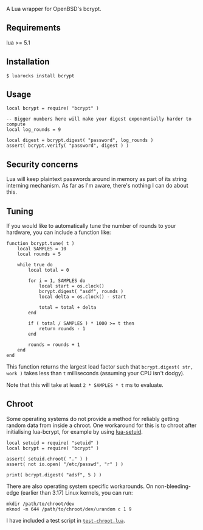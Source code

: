 A Lua wrapper for OpenBSD's bcrypt.


Requirements
------------

lua >= 5.1


Installation
------------

	$ luarocks install bcrypt


Usage
-----

	local bcrypt = require( "bcrypt" )
	
	-- Bigger numbers here will make your digest exponentially harder to compute
	local log_rounds = 9
	
	local digest = bcrypt.digest( "password", log_rounds )
	assert( bcrypt.verify( "password", digest ) )


Security concerns
-----------------

Lua will keep plaintext passwords around in memory as part of its string
interning mechanism. As far as I'm aware, there's nothing I can do about
this.


Tuning
------

If you would like to automatically tune the number of rounds to your
hardware, you can include a function like:

	function bcrypt.tune( t )
		local SAMPLES = 10
		local rounds = 5
	
		while true do
			local total = 0
	
			for i = 1, SAMPLES do
				local start = os.clock()
				bcrypt.digest( "asdf", rounds )
				local delta = os.clock() - start
	
				total = total + delta
			end
	
			if ( total / SAMPLES ) * 1000 >= t then
				return rounds - 1
			end
	
			rounds = rounds + 1
		end
	end

This function returns the largest load factor such that `bcrypt.digest(
str, work )` takes less than `t` milliseconds (assuming your CPU isn't
dodgy).

Note that this will take at least `2 * SAMPLES * t` ms to evaluate.


Chroot
------

[lua-setuid]: https://github.com/mikejsavage/lua-setuid
[test-chroot]: https://github.com/mikejsavage/lua-bcrypt/blob/master/test-chroot.lua

Some operating systems do not provide a method for reliably getting
random data from inside a chroot. One workaround for this is to chroot
after initialising lua-bcrypt, for example by using
[lua-setuid][lua-setuid].

	local setuid = require( "setuid" )
	local bcrypt = require( "bcrypt" )
	
	assert( setuid.chroot( "." ) )
	assert( not io.open( "/etc/passwd", "r" ) )
	
	print( bcrypt.digest( "adsf", 5 ) )

There are also operating system specific workarounds. On
non-bleeding-edge (earlier than 3.17) Linux kernels, you can run:

	mkdir /path/to/chroot/dev
	mknod -m 644 /path/to/chroot/dev/urandom c 1 9

I have included a test script in [`test-chroot.lua`][test-chroot]. 
